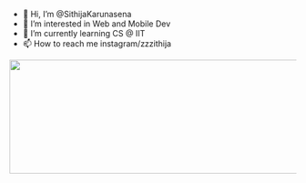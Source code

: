 - 👋 Hi, I’m @SithijaKarunasena
- 👀 I’m interested in Web and Mobile Dev
- 🌱 I’m currently learning CS @ IIT
- 📫 How to reach me instagram/zzzithija


<a href="https://github.com/devxb/gitanimals">
  <img
    src="https://render.gitanimals.org/lines/sithikaru"
    width="600"
    height="200"
  />
</a>
  
